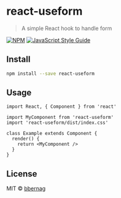 # react-useform

> A simple React hook to handle form

[![NPM](https://img.shields.io/npm/v/react-useform.svg)](https://www.npmjs.com/package/react-useform) [![JavaScript Style Guide](https://img.shields.io/badge/code_style-standard-brightgreen.svg)](https://standardjs.com)

## Install

```bash
npm install --save react-useform
```

## Usage

```tsx
import React, { Component } from 'react'

import MyComponent from 'react-useform'
import 'react-useform/dist/index.css'

class Example extends Component {
  render() {
    return <MyComponent />
  }
}
```

## License

MIT © [bbernag](https://github.com/bbernag)
